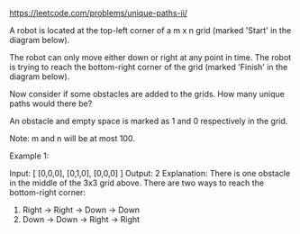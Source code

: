 https://leetcode.com/problems/unique-paths-ii/

A robot is located at the top-left corner of a m x n grid (marked 'Start' in the diagram below).

The robot can only move either down or right at any point in time. The robot is trying to reach the bottom-right corner of the grid (marked 'Finish' in the diagram below).

Now consider if some obstacles are added to the grids. How many unique paths would there be?

An obstacle and empty space is marked as 1 and 0 respectively in the grid.

Note: m and n will be at most 100.

Example 1:

Input:
[
[0,0,0],
[0,1,0],
[0,0,0]
]
Output: 2
Explanation:
There is one obstacle in the middle of the 3x3 grid above.
There are two ways to reach the bottom-right corner:

1. Right -> Right -> Down -> Down
2. Down -> Down -> Right -> Right
